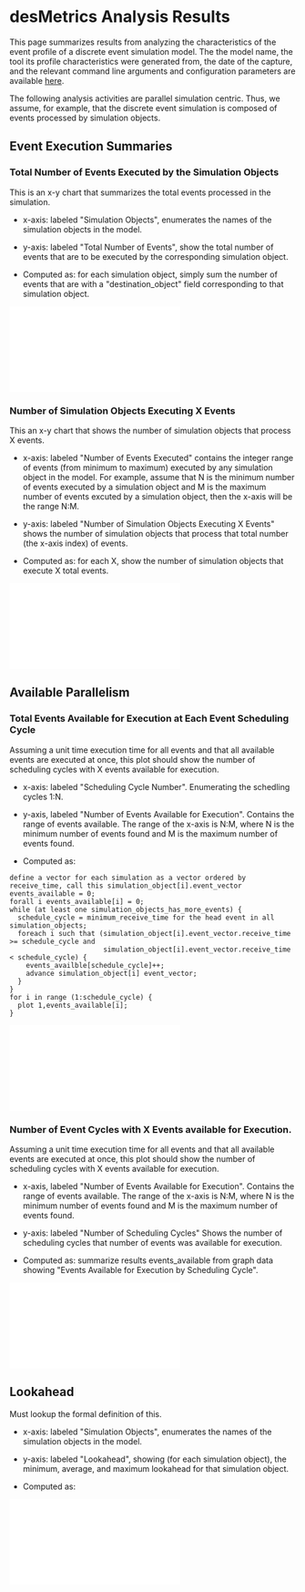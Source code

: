 
# desMetrics Analysis Results

<!-- 
  this next paragraph assumes that the tools generate a file "model_summary.html" that
  contains information on the tool, simulation model, command line arguments, and
  configuration information.  in each section below, the image name in the markdown link
  should be the name of the file generated by the analysis tool corresponding to the
  description in that section.
  -->

This page summarizes results from analyzing the characteristics of the event profile of a
discrete event simulation model.  The the model name, the tool its profile characteristics
were generated from, the date of the capture, and the relevant command line arguments and
configuration parameters are available [here](./graphs/model_summary.html).

The following analysis activities are parallel simulation centric.  Thus, we assume, for
example, that the discrete event simulation is composed of events processed by simulation
objects. 

## Event Execution Summaries

### Total Number of Events Executed by the Simulation Objects

This is an x-y chart that summarizes the total events processed in the simulation.

* x-axis: labeled "Simulation Objects", enumerates the names of the simulation objects
  in the model.  

* y-axis: labeled "Total Number of Events", show the total number of events that are
  to be executed by the corresponding simulation object.

* Computed as: for each simulation object, simply sum the number of events that are
  with a "destination_object" field corresponding to that simulation object.

![total_executed_events_by_sim_object](./graphs/total_executed_events_by_sim_object.pdf)

### Number of Simulation Objects Executing X Events

This an x-y chart that shows the number of simulation objects that process X events.  

* x-axis: labeled "Number of Events Executed" contains the integer range of events (from
  minimum to maximum) executed by any simulation object in the model.  For example, assume
  that N is the minimum number of events executed by a simulation object and M is the
  maximum number of events excuted by a simulation object, then the x-axis will be the
  range N:M.

* y-axis: labeled "Number of Simulation Objects Executing X Events" shows the number of
  simulation objects that process that total number (the x-axis index) of events.

* Computed as: for each X, show the number of simulation objects that execute X total
  events. 

![number_of_sim_objects_executing_x_events](./graphs/number_of_sim_objects_executing_x_events.pdf)


## Available Parallelism

### Total Events Available for Execution at Each Event Scheduling Cycle

Assuming a unit time execution time for all events and that all available events are
executed at once, this plot should show the number of scheduling cycles with X events
available for execution.  

* x-axis: labeled "Scheduling Cycle Number".  Enumerating the schedling cycles 1:N.

* y-axis, labeled "Number of Events Available for Execution".  Contains the range of
  events available.  The range of the x-axis is N:M, where N is the minimum number of
  events found and M is the maximum number of events found.

* Computed as: 
  
```AsciiDoc
define a vector for each simulation as a vector ordered by receive_time, call this simulation_object[i].event_vector
events_available = 0;
forall i events_available[i] = 0;
while (at least one simulation_objects_has_more_events) {
  schedule_cycle = minimum_receive_time for the head event in all simulation_objects;
  foreach i such that (simulation_object[i].event_vector.receive_time >= schedule_cycle and
                       simulation_object[i].event_vector.receive_time < schedule_cycle) {
    events_availble[schedule_cycle]++;
    advance simulation_object[i] event_vector;
  }
}
for i in range (1:schedule_cycle) {
  plot 1,events_available[i];
}
```

![events_available_for_execution_by_scheduling_cycle](./graphs/events_available_for_execution_by_scheduling_cycle.pdf)


### Number of Event Cycles with X Events available for Execution.

Assuming a unit time execution time for all events and that all available events are
executed at once, this plot should show the number of scheduling cycles with X events
available for execution.  

* x-axis, labeled "Number of Events Available for Execution".  Contains the range of
  events available.  The range of the x-axis is N:M, where N is the minimum number of
  events found and M is the maximum number of events found.

* y-axis: labeled "Number of Scheduling Cycles"  Shows the number of scheduling cycles
  that number of events was available for execution.

* Computed as: summarize results events_available from graph data showing "Events
  Available for Execution by Scheduling Cycle".

![scheduling_cycles_with_x_available_events](./graphs/scheduling_cycles_with_x_available_events.pdf)



## Lookahead

Must lookup the formal definition of this.

* x-axis: labeled "Simulation Objects", enumerates the names of the simulation objects
  in the model.  

* y-axis: labeled "Lookahead", showing (for each simulation object), the minimum, average,
  and maximum lookahead for that simulation object.

* Computed as:

![lookahead_by_sim_object](./graphs/lookahead_by_sim_object.pdf)
